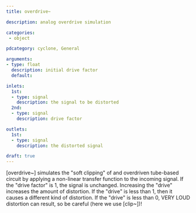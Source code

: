 ```yaml
---
title: overdrive~

description: analog overdrive simulation

categories:
 - object

pdcategory: cyclone, General

arguments:
- type: float
  description: initial drive factor
  default:

inlets:
  1st:
  - type: signal
    description: the signal to be distorted
  2nd:
  - type: signal
    description: drive factor

outlets:
  1st:
  - type: signal
    description: the distorted signal

draft: true
---
```


[overdrive~] simulates the "soft clipping" of and overdriven tube-based circuit by applying a non-linear transfer function to the incoming signal.
If the "drive factor" is 1, the signal is unchanged. Increasing the "drive" increases the amount of distortion. If the "drive" is less than 1, then it causes a different kind of distortion. If the "drive" is less than 0, VERY LOUD distortion can result, so be careful (here we use [clip~])!

